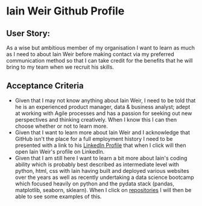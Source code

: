 # Iain Weir Github Profile

## User Story:

As a wise but ambitious member of my organisation I want to learn as much as I need to about Iain Weir before making contact via my preferred communication method so that I can take credit for the benefits that he will bring to my team when we recruit his skills.

## Acceptance Criteria

- Given that I may not know anything about Iain Weir, I need to be told that he is an experienced product manager, data & business analyst; adept at working with Agile processes and has a passion for seeking out new perspectives and thinking creatively. When I know this I can then choose whether or not to learn more.
- Given that I want to learn more about Iain Weir and I acknowledge that GitHub isn't the place for a full employment history I need to be presented with a link to his <a href="https://www.linkedin.com/in/ifweir/" target="_blank">LinkedIn Profile</a> that when I click will then open Iain Weir's profile on LinkedIn.
- Given that I am still here I want to learn a bit more about Iain's coding ability which is probably best described as intermediate level with python, html, css with Iain having built and deployed various websites over the years as well as recently undertaking a data science bootcamp which focused heavily on python and the pydata stack (pandas, matplotlib, seaborn, sklearn). When I click on [repositories](https://github.com/shutteritch?tab=repositories) I will then be able to see some examples of this.